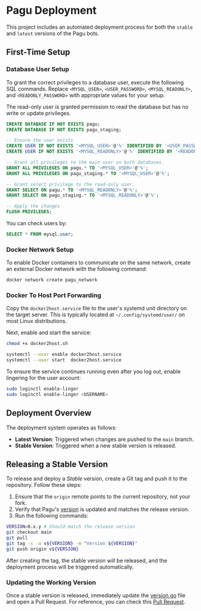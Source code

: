 # Pagu Deployment

This project includes an automated deployment process for both the `stable` and `latest` versions of the Pagu bots.

## First-Time Setup

### Database User Setup

To grant the correct privileges to a database user, execute the following SQL commands.
Replace `<MYSQL_USER>`, `<USER_PASSWORD>`, `<MYSQL_READONLY>`, and `<READONLY_PASSWORD>`
with appropriate values for your setup.

The read-only user is granted permission to read the database but has no write or update privileges.

```sql
CREATE DATABASE IF NOT EXISTS pagu;
CREATE DATABASE IF NOT EXISTS pagu_staging;

-- Ensure the user exists
CREATE USER IF NOT EXISTS '<MYSQL_USER>'@'%' IDENTIFIED BY '<USER_PASSWORD>';
CREATE USER IF NOT EXISTS '<MYSQL_READONLY>'@'%' IDENTIFIED BY '<READONLY_PASSWORD>';

-- Grant all privileges to the main user on both databases.
GRANT ALL PRIVILEGES ON pagu.* TO '<MYSQL_USER>'@'%';
GRANT ALL PRIVILEGES ON pagu_staging.* TO '<MYSQL_USER>'@'%';

-- Grant select privilege to the read-only user.
GRANT SELECT ON pagu.* TO '<MYSQL_READONLY>'@'%';
GRANT SELECT ON pagu_staging.* TO '<MYSQL_READONLY>'@'%';

-- Apply the changes
FLUSH PRIVILEGES;
```

You can check users by:

```sql
SELECT * FROM mysql.user;
```

### Docker Network Setup

To enable Docker containers to communicate on the same network,
create an external Docker network with the following command:

```bash
docker network create pagu_network
```

### Docker To Host Port Forwarding

Copy the `docker2host.service` file to the user's systemd unit directory on the target server.
This is typically located at `~/.config/systemd/user/` on most Linux distributions.

Next, enable and start the service:

```bash
chmod +x docker2host.sh

systemctl --user enable docker2host.service
systemctl --user start  docker2host.service
```

To ensure the service continues running even after you log out, enable lingering for the user account:

```bash
sudo loginctl enable-linger
sudo loginctl enable-linger <USERNAME>
```

## Deployment Overview

The deployment system operates as follows:

- **Latest Version**: Triggered when changes are pushed to the `main` branch.
- **Stable Version**: Triggered when a new stable version is released.

## Releasing a Stable Version

To release and deploy a *Stable* version, create a Git tag and push it to the repository. Follow these steps:

1. Ensure that the `origin` remote points to the current repository, not your fork.
2. Verify that Pagu's [version](../version.go) is updated and matches the release version.
3. Run the following commands:

```bash
VERSION=0.x.y # Should match the release version
git checkout main
git pull
git tag -s -a v${VERSION} -m "Version ${VERSION}"
git push origin v${VERSION}
```

After creating the tag, the stable version will be released, and the deployment process will be triggered automatically.

### Updating the Working Version

Once a stable version is released, immediately update the [version.go](../internal/version/version.go) file and open a Pull Request.
For reference, you can check this [Pull Request](https://github.com/pagu-project/pagu/pull/215).

